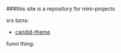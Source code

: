 ###this site is a repository for mini-projects

srs bzns:
* [candid-theme](projects/candid-theme)

funni thing:
